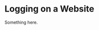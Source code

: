 [title]: # (Logging on a Website)
[tags]: # (XXX)
[priority]: # (6665)
# Logging on a Website
Something here.
